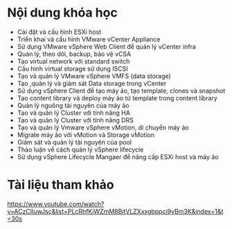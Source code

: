 # Nội dung khóa học
- Cài đặt và cấu hình ESXi host
- Triển khai và cấu hình VMware vCenter Appliance
- Sử dụng VMware vSphere Web Client để quản lý vCenter infra
- Quản lý, theo dõi, backup, bảo vệ vCSA
- Tạo virtual network với standard switch
- Cấu hình virtual storage sử dụng ISCSI
- Tạo và quản lý VMware vSphere VMFS (data storage)
- Tạo ,quản lý và giám sát Data storage trong vCenter
- Sử dụng vSphere Client để tạo máy ảo, tạo template, clones và snapshot
- Tạo content library và deploy máy ảo từ template trong content library
- Quản lý nguông tài nguyên của máy ảo
- Tạo và quản lý Cluster với tính năng HA
- Tạo và quản lý Cluster với tính năng DRS
- Tạo và quản lý Vmware vSphere vMotion, di chuyển máy ảo
- Migrate máy ảo với vMotion và Storage vMotion
- Giám sát và quản lý tài nguyên của pool
- Thảo luận về cách quản lý vSphere lifecycle
- Sử dụng vSphere Lifecycle Mangaer để nâng cấp ESXi host và máy ảo

# Tài liệu tham khảo
https://www.youtube.com/watch?v=ACzClIuwJsc&list=PLcRhfKiWZmM8BitVLZXxxgbppci9yBm3K&index=1&t=30s